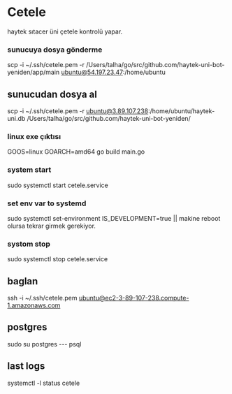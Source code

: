 # Cetele

haytek sıtacer üni çetele kontrolü yapar.

### sunucuya dosya gönderme

scp -i ~/.ssh/cetele.pem -r /Users/talha/go/src/github.com/haytek-uni-bot-yeniden/app/main ubuntu@54.197.23.47:/home/ubuntu

## sunucudan dosya al
scp -i ~/.ssh/cetele.pem -r ubuntu@3.89.107.238:/home/ubuntu/haytek-uni.db /Users/talha/go/src/github.com/haytek-uni-bot-yeniden/



### linux exe çıktısı

GOOS=linux GOARCH=amd64 go build main.go

### system start

sudo systemctl start cetele.service

### set env var to systemd
sudo systemctl set-environment IS_DEVELOPMENT=true  || makine reboot olursa tekrar girmek gerekiyor.

### systom stop

sudo systemctl stop cetele.service

## baglan

ssh -i ~/.ssh/cetele.pem ubuntu@ec2-3-89-107-238.compute-1.amazonaws.com

## postgres

sudo su postgres --- psql

## last logs

systemctl -l status cetele
